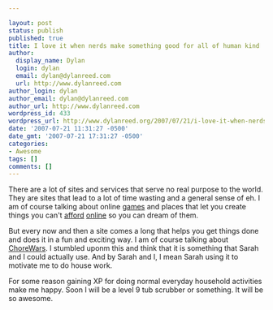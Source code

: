 ```yaml
---

layout: post
status: publish
published: true
title: I love it when nerds make something good for all of human kind
author:
  display_name: Dylan
  login: dylan
  email: dylan@dylanreed.com
  url: http://www.dylanreed.com
author_login: dylan
author_email: dylan@dylanreed.com
author_url: http://www.dylanreed.com
wordpress_id: 433
wordpress_url: http://www.dylanreed.org/2007/07/21/i-love-it-when-nerds-make-something-good-for-all-of-human-kind/
date: '2007-07-21 11:31:27 -0500'
date_gmt: '2007-07-21 17:31:27 -0500'
categories:
- Awesome
tags: []
comments: []
---
```


There are a lot of sites and services that serve no real purpose to the world. They are sites that lead to a lot of time wasting and a general sense of eh. I am of course talking about online [games][1] and places that let you create things you can't [afford][2] [online][3] so you can dream of them. 

   [1]: http://weewar.com/
   [2]: http://miniusa.com/
   [3]: http://www.dell.com/

But every now and then a site comes a long that helps you get things done and does it in a fun and exciting way. I am of course talking about [ChoreWars][4]. I stumbled uponm this and think that it is something that Sarah and I could actually use. And by Sarah and I, I mean Sarah using it to motivate me to do house work. 

   [4]: http://www.chorewars.com/

For some reason gaining XP for doing normal everyday household activities make me happy. Soon I will be a level 9 tub scrubber or something. It will be so awesome.
